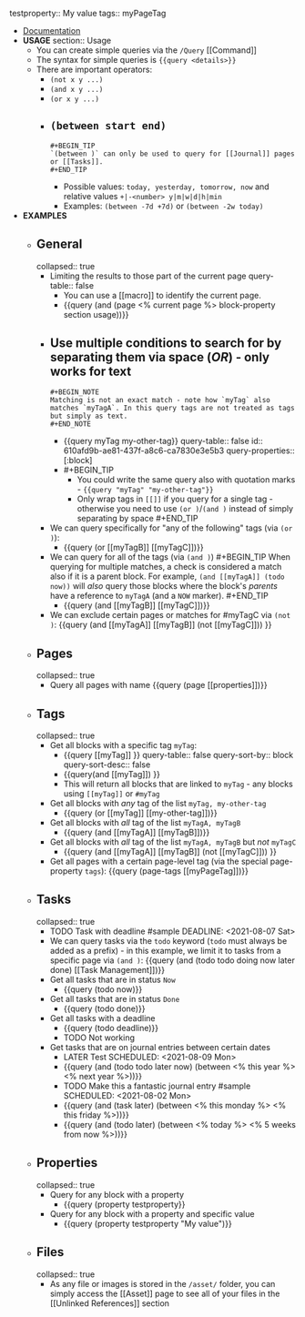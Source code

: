 testproperty:: My value
tags:: myPageTag

- [Documentation](https://logseq.github.io/page/Queries#/page/queries)
- **USAGE**
  section:: Usage
	- You can create simple queries via the `/Query` [[Command]]
	- The syntax for simple queries is `{{query <details>}}`
	- There are important operators:
		- `(not x y ...)`
		- `(and x y ...)`
		- `(or x y ...)`
		- `(between start end)`
			-
			  #+BEGIN_TIP
			  `(between )` can only be used to query for [[Journal]] pages or [[Tasks]].
			  #+END_TIP
			- Possible values: `today, yesterday, tomorrow, now` and relative values `+|-<number> y|m|w|d|h|min`
			- Examples: `(between -7d +7d)` or `(between -2w today)`
- **EXAMPLES**
	- ## General
	  collapsed:: true
		- Limiting the results to those part of the current page
		  query-table:: false
			- You can use a [[macro]] to identify the current page.
			- {{query (and (page <% current page %> block-property section usage))}}
		- Use multiple conditions to search for by separating them via space (_OR_) - only works for text
			-
			  #+BEGIN_NOTE
			  Matching is not an exact match - note how `myTag` also matches `myTagA`. In this query tags are not treated as tags but simply as text.
			  #+END_NOTE
			- {{query myTag my-other-tag}}
			  query-table:: false
			  id:: 610afd9b-ae81-437f-a8c6-ca7830e3e5b3
			  query-properties:: [:block]
			-
			  #+BEGIN_TIP
			  * You could write the same query also with quotation marks - `{{query "myTag" "my-other-tag"}}`
			  * Only wrap tags in `[[]]` if you query for a single tag - otherwise you need to use `(or )`/`(and )` instead of simply separating by space
			  #+END_TIP
		- We can query specifically for "any of the following" tags (via `(or )`):
			- {{query (or [[myTagB]] [[myTagC]])}}
		- We can query for all of the tags (via `(and )`)
		  #+BEGIN_TIP
		  When querying for multiple matches, a check is considered a match also if it is a parent block. For example, `(and [[myTagA]] (todo now))` will _also_ query those blocks where the block's _parents_ have a reference to `myTagA` (and a `NOW` marker).
		  #+END_TIP
			- {{query (and [[myTagB]] [[myTagC]])}}
		- We can exclude certain pages or matches for #myTagC via `(not )`:
		  {{query (and [[myTagA]] [[myTagB]] (not [[myTagC]])) }}
	- ## Pages
	  collapsed:: true
		- Query all pages with name 
		  {{query (page [[properties]])}}
	- ## Tags
	  collapsed:: true
		- Get all blocks with a specific tag `myTag`:
			- {{query [[myTag]] }}
			  query-table:: false
			  query-sort-by:: block
			  query-sort-desc:: false
			- {{query(and [[myTag]]) }}
			- This will return all blocks that are linked to `myTag` - any blocks using `[[myTag]]` or `#myTag`
		- Get all blocks with _any_ tag of the list `myTag, my-other-tag`
			- {{query (or [[myTag]] [[my-other-tag]])}}
		- Get all blocks with _all_ tag of the list `myTagA, myTagB`
			- {{query (and [[myTagA]] [[myTagB]])}}
		- Get all blocks with _all_ tag of the list `myTagA, myTagB` but _not_ `myTagC`
			- {{query (and [[myTagA]] [[myTagB]] (not [[myTagC]])) }}
		- Get all pages with a certain page-level tag (via the special page-property `tags`):
		  {{query (page-tags [[myPageTag]])}}
	- ## Tasks
	  collapsed:: true
		- TODO Task with deadline #sample
		  DEADLINE: <2021-08-07 Sat>
		- We can query tasks via the `todo` keyword (`todo` must always be added as a prefix) - in this example, we limit it to tasks from a specific page via `(and )`:
		  {{query (and (todo todo doing now later done) [[Task Management]])}}
		- Get all tasks that are in status `Now`
			- {{query (todo now)}}
		- Get all tasks that are in status `Done`
			- {{query (todo done)}}
		- Get all tasks with a deadline
			- {{query (todo deadline)}}
			- TODO Not working
		- Get tasks that are on journal entries between certain dates
			- LATER Test
			  SCHEDULED: <2021-08-09 Mon>
			- {{query (and (todo todo later now) (between <% this year %> <% next year %>))}}
			- TODO Make this a fantastic journal entry  #sample
			  SCHEDULED: <2021-08-02 Mon>
			- {{query (and (task later) (between <% this monday %> <% this friday %>))}}
			- {{query (and (todo later) (between <% today %> <% 5 weeks from now %>))}}
	- ## Properties
	  collapsed:: true
		- Query for any block with a property
			- {{query (property testproperty}}
		- Query for any block with a property and specific value
			- {{query (property testproperty "My value")}}
	- ## Files
	  collapsed:: true
		- As any file or images is stored in the `/asset/` folder, you can simply access the [[Asset]] page to see all of your files in the [[Unlinked References]] section